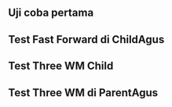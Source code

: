 ## Uji coba pertama
## Test Fast Forward di ChildAgus
## Test Three WM Child
## Test Three WM di ParentAgus
